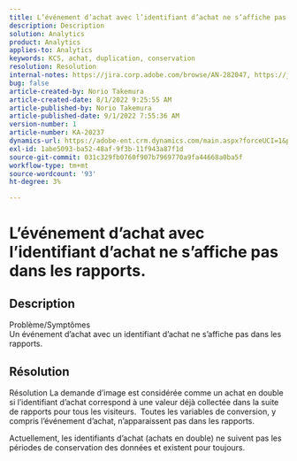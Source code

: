 ```yaml
---
title: L’événement d’achat avec l’identifiant d’achat ne s’affiche pas dans les rapports.
description: Description
solution: Analytics
product: Analytics
applies-to: Analytics
keywords: KCS, achat, duplication, conservation
resolution: Resolution
internal-notes: https://jira.corp.adobe.com/browse/AN-282047, https://jira.corp.adobe.com/browse/AN-287475
bug: false
article-created-by: Norio Takemura
article-created-date: 8/1/2022 9:25:55 AM
article-published-by: Norio Takemura
article-published-date: 9/1/2022 7:55:36 AM
version-number: 1
article-number: KA-20237
dynamics-url: https://adobe-ent.crm.dynamics.com/main.aspx?forceUCI=1&pagetype=entityrecord&etn=knowledgearticle&id=f8636eed-7b11-ed11-b83d-0022480862c6
exl-id: 1abe5093-ba52-48af-9f3b-11f943a87f1d
source-git-commit: 031c329fb0760f907b7969770a9fa44668a0ba5f
workflow-type: tm+mt
source-wordcount: '93'
ht-degree: 3%

---
```


# L’événement d’achat avec l’identifiant d’achat ne s’affiche pas dans les rapports.

## Description

Problème/Symptômes
<br>Un événement d’achat avec un identifiant d’achat ne s’affiche pas dans les rapports.


## Résolution


Résolution La demande d’image est considérée comme un achat en double si l’identifiant d’achat correspond à une valeur déjà collectée dans la suite de rapports pour tous les visiteurs.  Toutes les variables de conversion, y compris l’événement d’achat, n’apparaissent pas dans les rapports.

Actuellement, les identifiants d’achat (achats en double) ne suivent pas les périodes de conservation des données et existent pour toujours.
